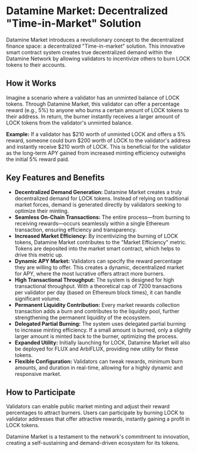 # Datamine Market: Decentralized "Time-in-Market" Solution

Datamine Market introduces a revolutionary concept to the decentralized finance space: a decentralized "Time-in-market" solution. This innovative smart contract system creates true decentralized demand within the Datamine Network by allowing validators to incentivize others to burn LOCK tokens to their accounts.

## How it Works

Imagine a scenario where a validator has an unminted balance of LOCK tokens. Through Datamine Market, this validator can offer a percentage reward (e.g., 5%) to anyone who burns a certain amount of LOCK tokens to their address. In return, the burner instantly receives a larger amount of LOCK tokens from the validator's unminted balance.

**Example:**
If a validator has $210 worth of unminted LOCK and offers a 5% reward, someone could burn $200 worth of LOCK to the validator's address and instantly receive $210 worth of LOCK. This is beneficial for the validator as the long-term APY gained from increased minting efficiency outweighs the initial 5% reward paid.

## Key Features and Benefits

*   **Decentralized Demand Generation:** Datamine Market creates a truly decentralized demand for LOCK tokens. Instead of relying on traditional market forces, demand is generated directly by validators seeking to optimize their minting.
*   **Seamless On-Chain Transactions:** The entire process—from burning to receiving rewards—occurs seamlessly within a single Ethereum transaction, ensuring efficiency and transparency.
*   **Increased Market Efficiency:** By incentivizing the burning of LOCK tokens, Datamine Market contributes to the "Market Efficiency" metric. Tokens are deposited into the market smart contract, which helps to drive this metric up.
*   **Dynamic APY Market:** Validators can specify the reward percentage they are willing to offer. This creates a dynamic, decentralized market for APY, where the most lucrative offers attract more burners.
*   **High Transactional Throughput:** The system is designed for high transactional throughput. With a theoretical cap of 7200 transactions per validator per day (based on Ethereum block times), it can handle significant volume.
*   **Permanent Liquidity Contribution:** Every market rewards collection transaction adds a burn and contributes to the liquidity pool, further strengthening the permanent liquidity of the ecosystem.
*   **Delegated Partial Burning:** The system uses delegated partial burning to increase minting efficiency. If a small amount is burned, only a slightly larger amount is minted back to the burner, optimizing the process.
*   **Expanded Utility:** Initially launching for LOCK, Datamine Market will also be deployed for FLUX and ArbiFLUX, providing new utility for these tokens.
*   **Flexible Configuration:** Validators can tweak rewards, minimum burn amounts, and duration in real-time, allowing for a highly dynamic and responsive market.

## How to Participate

Validators can enable public market minting and adjust their reward percentages to attract burners. Users can participate by burning LOCK to validator addresses that offer attractive rewards, instantly gaining a profit in LOCK tokens.

Datamine Market is a testament to the network's commitment to innovation, creating a self-sustaining and demand-driven ecosystem for its tokens.
